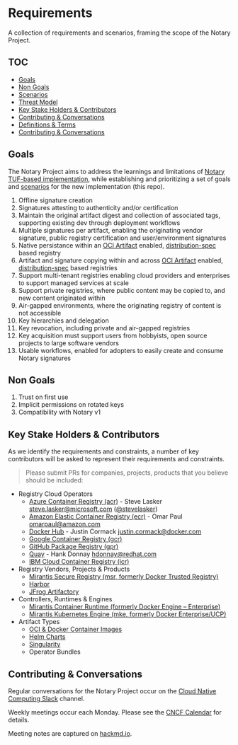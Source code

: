 # Requirements

A collection of requirements and scenarios, framing the scope of the Notary Project.

## TOC

<!-- no toc -->
- [Goals](#goals)
- [Non Goals](#non-goals)
- [Scenarios](./scenarios.md)
- [Threat Model](./threatmodel.md)
- [Key Stake Holders \& Contributors](#key-stake-holders--contributors)
- [Contributing \& Conversations](#contributing--conversations)
- [Definitions & Terms](./definitions-terms.md)
- [Contributing & Conversations](#contributing--conversations)

## Goals

The Notary Project aims to address the learnings and limitations of [Notary TUF-based implementation](https://github.com/notaryproject/notary), while establishing and prioritizing a set of goals and [scenarios](./scenarios.md) for the new implementation (this repo).

1. Offline signature creation
2. Signatures attesting to authenticity and/or certification
3. Maintain the original artifact digest and collection of associated tags, supporting existing dev through deployment workflows
4. Multiple signatures per artifact, enabling the originating vendor signature, public registry certification and user/environment signatures
5. Native persistance within an [OCI Artifact][oci-artifacts] enabled, [distribution-spec][distribution-spec] based registry
6. Artifact and signature copying within and across [OCI Artifact][oci-artifacts] enabled, [distribution-spec][distribution-spec] based registries
7. Support multi-tenant registries enabling cloud providers and enterprises to support managed services at scale
8. Support private registries, where public content may be copied to, and new content originated within
9. Air-gapped environments, where the originating registry of content is not accessible
10. Key hierarchies and delegation
11. Key revocation, including private and air-gapped registries
12. Key acquisition must support users from hobbyists, open source projects to large software vendors
13. Usable workflows, enabled for adopters to easily create and consume Notary signatures

## Non Goals

1. Trust on first use
1. Implicit permissions on rotated keys
1. Compatibility with Notary v1

## Key Stake Holders & Contributors

As we identify the requirements and constraints, a number of key contributors will be asked to represent their requirements and constraints.

> Please submit PRs for companies, projects, products that you believe should be included:

- Registry Cloud Operators
  - [Azure Container Registry (acr)][acr] - Steve Lasker <steve.lasker@microsoft.com> ([@stevelasker](http://github.com/stevelasker))
  - [Amazon Elastic Container Registry (ecr)][ecr] - Omar Paul <omarpaul@amazon.com>
  - [Docker Hub][docker-hub] - Justin Cormack justin.cormack@docker.com
  - [Google Container Registry (gcr)][gcr]
  - [GitHub Package Registry (gpr)][gpr]
  - [Quay][quay] - Hank Donnay <hdonnay@redhat.com>
  - [IBM Cloud Container Registry (icr)][icr]
- Registry Vendors, Projects & Products
  - [Mirantis Secure Registry (msr, formerly Docker Trusted Registry)][msr]
  - [Harbor][harbor]
  - [JFrog Artifactory][jfrog]
- Controllers, Runtimes & Engines
  - [Mirantis Container Runtime (formerly Docker Engine – Enterprise)][mirantis-runtime]
  - [Mirantis Kubernetes Engine (mke, formerly Docker Enterprise/UCP)][mke]
- Artifact Types
  - [OCI & Docker Container Images][image-spec]
  - [Helm Charts][helm-registry]
  - [Singularity][singularity]
  - Operator Bundles
  
## Contributing & Conversations

Regular conversations for the Notary Project occur on the [Cloud Native Computing Slack](https://app.slack.com/client/T08PSQ7BQ/CQUH8U287?) channel.

Weekly meetings occur each Monday.
Please see the [CNCF Calendar](https://www.cncf.io/community/calendar/) for details.

Meeting notes are captured on [hackmd.io](https://hackmd.io/_vrqBGAOSUC_VWvFzWruZw).

[distribution-spec]:    https://github.com/opencontainers/distribution-spec
[oci-artifacts]:        https://github.com/opencontainers/artifacts
[acr]:                  https://aka.ms/acr/artifacts
[artifacts-repo]:       https://github.com/opencontainers/artifacts
[docker-hub]:           https://hub.docker.com/
[msr]:                  https://www.mirantis.com/software/mirantis-secure-registry
[mirantis-runtime]:     https://www.mirantis.com/software/container-runtime/
[mke]:                  https://www.mirantis.com/software/mirantis-kubernetes-engine/
[ecr]:                  https://aws.amazon.com/ecr/
[gcr]:                  https://cloud.google.com/container-registry/
[gpr]:                  https://github.com/features/package-registry
[harbor]:               https://goharbor.io/
[icr]:                  https://icr.io/
[helm-registry]:        https://v3.helm.sh/docs/topics/registries/
[image-spec]:           https://github.com/opencontainers/image-spec
[jfrog]:                https://jfrog.com/integration/docker-registry/
[oci-distribution]:     https://github.com/opencontainers/distribution-spec
[oci-image]:            https://github.com/opencontainers/image-spec
[oci-index]:            https://github.com/opencontainers/image-spec/blob/master/image-index.md
[oci-manifest]:         https://github.com/opencontainers/image-spec/blob/master/manifest.md
[oci-tob]:              https://github.com/opencontainers/tob
[singularity]:          https://github.com/sylabs/singularity
[quay]:                 https://quay.io/
